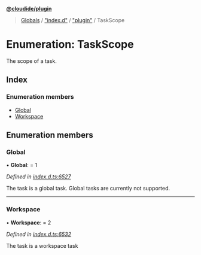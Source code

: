 **[@cloudide/plugin](../README.md)**

> [Globals](../README.md) / ["index.d"](../modules/_index_d_.md) / ["plugin"](../modules/_index_d_._plugin_.md) / TaskScope

# Enumeration: TaskScope

The scope of a task.

## Index

### Enumeration members

* [Global](_index_d_._plugin_.taskscope.md#global)
* [Workspace](_index_d_._plugin_.taskscope.md#workspace)

## Enumeration members

### Global

•  **Global**:  = 1

*Defined in [index.d.ts:6527](https://github.com/shuyaqian/cloudide-plugin-api/blob/57a3a2a/index.d.ts#L6527)*

The task is a global task. Global tasks are currently not supported.

___

### Workspace

•  **Workspace**:  = 2

*Defined in [index.d.ts:6532](https://github.com/shuyaqian/cloudide-plugin-api/blob/57a3a2a/index.d.ts#L6532)*

The task is a workspace task
